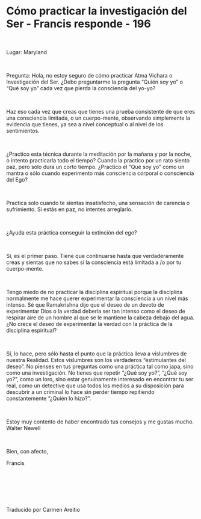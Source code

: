 # Cómo practicar la investigación del Ser - Francis responde - 196



&nbsp;





Lugar: Maryland






&nbsp;






Pregunta: Hola, no estoy seguro de c&oacute;mo practicar Atma Vichara o Investigaci&oacute;n del Ser. &iquest;Debo preguntarme la pregunta &ldquo;Qui&eacute;n soy yo&rdquo; o &ldquo;Qu&eacute; soy yo&rdquo; cada vez que pierda la consciencia del yo-yo?






&nbsp;






Haz eso cada vez que creas que tienes una prueba consistente de que eres una consciencia limitada, o un cuerpo-mente, observando simplemente la evidencia que tienes, ya sea a nivel conceptual o al nivel de los sentimientos.






&nbsp;






&iquest;Practico esta t&eacute;cnica durante la meditaci&oacute;n por la ma&ntilde;ana y por la noche, o intento practicarla todo el tiempo? Cuando la practico por un rato siento paz, pero s&oacute;lo dura un corto tiempo. &iquest;Practico el &ldquo;Qu&eacute; soy yo&rdquo; como un mantra o s&oacute;lo cuando experimento m&aacute;s consciencia corporal o consciencia del Ego?






&nbsp;






Practica solo cuando te sientas insatisfecho, una sensaci&oacute;n de carencia o sufrimiento. Si est&aacute;s en paz, no intentes arreglarlo.






&nbsp;






&iquest;Ayuda esta pr&aacute;ctica conseguir la extinci&oacute;n del ego?






&nbsp;






S&iacute;, es el primer paso. Tiene que continuarse hasta que verdaderamente creas y sientas que no sabes si la consciencia est&aacute; limitada a /o por tu cuerpo-mente.






&nbsp;






Tengo miedo de no practicar la disciplina espiritual porque la disciplina normalmente me hace querer experimentar la consciencia a un nivel m&aacute;s intenso. S&eacute; que Ramakrishna dijo que el deseo de un devoto de experimentar Dios o la verdad deber&iacute;a ser tan intenso como el deseo de respirar aire de un hombre al que se le mantiene la cabeza debajo del agua. &iquest;No crece el deseo de experimentar la verdad con la pr&aacute;ctica de la disciplina espiritual?






&nbsp;






S&iacute;, lo hace, pero s&oacute;lo hasta el punto que la pr&aacute;ctica lleva a vislumbres de nuestra Realidad. Estos vislumbres son los verdaderos &ldquo;estimulantes del deseo&rdquo;. No pienses en tus preguntas como una pr&aacute;ctica tal como japa, sino como una investigaci&oacute;n. No tienes que repetir &ldquo;&iquest;Qu&eacute; soy yo?&rdquo;, &ldquo;&iquest;Qu&eacute; soy yo?&rdquo;, como un loro, sino estar genuinamente interesado en encontrar tu ser real, como un detective que usa todos los medios a su disposici&oacute;n para descubrir a un criminal lo hace sin perder tiempo repitiendo constantemente &ldquo;&iquest;Qui&eacute;n lo hizo?&rdquo;.






&nbsp;






Estoy muy contento de haber encontrado tus consejos y me gustas mucho. Walter Newell






&nbsp;






Bien, con afecto, 





Francis






&nbsp;







&nbsp;







&nbsp;






Traducido por Carmen Areitio






